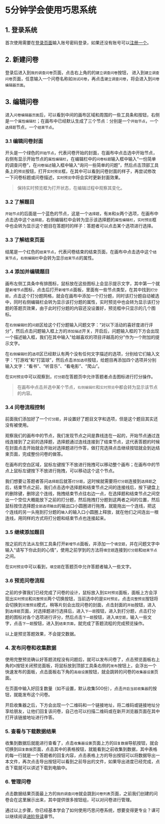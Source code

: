 # 5分钟学会使用巧思系统

## 1. 登录系统

首次使用需要在[登录页面](https://dashboard.choiceform.com/login)输入账号密码登录，如果还没有账号可以[注册一个](https://dashboard.choiceform.com/sign-up)。

## 2. 新建问卷

登录后进入到`我的调查问卷`页面，点击右上角的的`建立调查问卷`按钮，
进入到`建立调查问卷`页面，任意输入一个问卷名称如`测试问卷`，再点击`建立调查问卷`，将会进入到`问卷编辑器页面`。

## 3. 编辑问卷

进入`问卷编辑器页面`后，可以看到中间的画布区域和周围的一些工具条和按钮，右侧是一个`属性编辑栏`；在画布中已经默认生成了三个节点：分别是一个`开始节点`，一个`选择题`节点，一个`结束节点`。

### 3.1 编辑问卷封面
开头是一个绿色的`开始节点`，代表问卷开始的封面，在画布中点击选中开始节点，右侧有显示开始节点的`属性编辑栏`，在编辑栏中的`问卷标题`输入框中输入“一份简单的调查问卷”，在`问卷描述`输入框中输入“询问一些简单的问题”，然后点击顶部工具条上的`预览`按钮，打开`实时预览`框，在其中可以看到问卷封面的样子，再尝试修改一下问卷标题或问卷描述，`实时预览`中将会实时更新封面效果。

> 保持实时预览框为打开状态，在编辑过程中观察其变化。


### 3.2 了解题目
`开始节点`的后面是一个蓝色的节点，这是一个`选择题`，有`男`和`女`两个选项，在画布中点击选中这个`选择题`，右侧编辑栏中会转为显示该选择题的`属性编辑栏`，`实时预览`框中也会转为显示这个题目在答题时的样子：答题者可以点击某个选项进行选择。

### 3.3 了解结束页面
结尾是一个红色的`结束节点`，代表问卷结束的结束页面，在画布中点击选中这个`结束节点`，`右侧编辑栏`中会转为显示`结束节点`的属性。

### 3.4 添加并编辑题目

画布左侧工具条中有排图标，鼠标放在这些图标上会显示提示文字，其中第一个就是`新增节点`图标，点击后打开`新增节点`面板，里面有一些节点类型，在其中找到`打分题`，点击这个打分题网格，就会在画布中添加一个打分题，同时该打分题自动被选中，同时右侧编辑栏会转为显示该打分题的属性，实时预览中也会转为显示该打分题的答题页效果，由于此时打分题的内容还没设置好，预览框中只显示的几个图标。

在`右侧编辑栏`的`问题`区给这个打分题输入问题文字：“对以下活动的喜好度进行评分”，然后点击问题输入框上方的`添加描述`开关，开启后，问题输入框的下方会出现一个描述输入框，我们在其中输入"给越喜欢的项目评越高的分"作为一个附加的提示文字。

在`右侧编辑栏`的`选项`区已经默认有两个没有任何文字描述的选项，分别给它们输入文字：“打游戏”和“打篮球”，然后点击`添加选项`按钮，给题目再添加四个选项并分别输入文字：“看书”、“听音乐”、“看电影”、“爬山”。

在`实时预览`中可以观察到，`打分题`在答题页中允许答题者点击图标进行打分操作。

> 在画布中点击并选中某个节点，`右侧编辑栏`和`实时预览`中都会转为显示该节点的内容。

### 3.4 问卷流程控制
前面我们添加好了一个`打分题`，并设置好了题目文字和选项，但是这个题目其实还没有被使用。

观察我们的画布中的节点，我们发现节点之间是靠线连在一起的，开始节点通过连线连接到了之前的选择题，选择题通过连线连接到了结束节点，这代表答题的时候在封面点击开始就会开始对选择题进行作答，做打完选择点击继续按钮就会到达结束页面，完成整份问卷的做答。

在画布的空白区域，鼠标左键按下不放进行拖拽可以移动整个画布；在画布中的节点上鼠标左键按下不放进行拖拽，可以移动这个这个节点。

我们想要让答题者答问`选择题`后就答`打分题`，这时候就需要将`打分题`连接到`选择题`之后，结束节点之前，我们点击选中选择题和结束节点之间的连接线后，按下键盘上的删除键，删除这个连线，拖拽结束节点往右边一点，在选择题和结束节点之间空出一个空位大概能放下之前的打分题，然后拖拽打分题到这两者之间的位置，然后鼠标按住选择题`全部选项输出`的输出口小圆圈进行拖拽，就能拖出一个连线，把这个连线的另一头拖到打分题的`输入`的输入口小圆圈上释放，就在他们之间连出一根连线，用同样的方式将打分题和结束节点也连接起来。

### 3.5 继续添加题目
按之前的方法从左侧工具条打开`新增节点`面板，并添加一个`填空题`，并在问题文字中输入“请写下你此刻的心情”，使用之前学到的方法将`填空题`连接到`打分题`和`结束节点`之间。

在`实时预览`中可以看到，`填空题`在答题页中允许答题者输入一些文字。

### 3.6 预览问卷流程
之前的步骤我们已经完成了问卷的设计，鼠标放入到`实时预览`面板，面板上方会浮现出`实时预览`和`完整预览`两个切换按钮，当前选中的是`实时预览`，点击`完整预览`按钮将会切换到`完整预览`模式，稍等片刻会出现问卷的封面，点击封面的`开始`按钮，进入到`选择题`页面，对选择题进行选择后，进入`下一题`按钮，进入到打分题，点击打分题的图标对各个选项进行评分，然后点击`下一题`按钮，进入`填空题`，输入一些文字，点击`下一题`按钮，进入到`结束页面`，就完成了答题流程的完成预览操作。

以上是预览答题效果，不会提交数据。

### 4. 发布问卷和收集数据
使用完整预览确认好答题流程没有问题后，就可以发布问卷了，点击预览面板右上角的`X`按钮关闭预览面板，将鼠标放到顶部工具条右侧的`发布`按钮上，会浮出一个快速发布的面板，点击面板右下角的`高级设置`按钮，就会跳转的问卷的`收集器设置`页面。

在页面中输入好回复数量（如不设置，默认收集500份），点击`开启当前收集器`的按钮，就能发布这个问卷。

开启收集器之后，下方会出现一个二维码和一个链接地址，将二维码或链接地址分享给朋友，让他们回复该问卷，自己也可以扫描二维码或在新开浏览器页面在其中打开该链接地址进行作答。


### 5. 查看与下载数据结果

收集到数据后就能进行查看了，点击`收集器设置`页面上方的`回复数据`导航按钮，就会切换到`回复数据`页面，点击其中的表格按钮，就能看到之前收集到数据，其中表格的每一行就是一个答题者的回复内容，点击表格上方的导出按钮可以将数据导出一本文件，再次点击导出按钮可以看到之前导出的文件，如果导出进度已经完成，点击下载就可以讲述下载到电脑中。


### 6. 管理问卷

点击数据结果页面最上方的`我的调查问卷`就会跳到`问卷列表`页面，之前我们创建的问卷会在这里展示出来，其中提供很多按钮组，可以对问卷进行管理。


通过以上步骤，你已经基本学会了如何使用巧思问卷系统，想要变得更专业？课可以继续阅读[进阶导读](./dive-into.md)章节。




